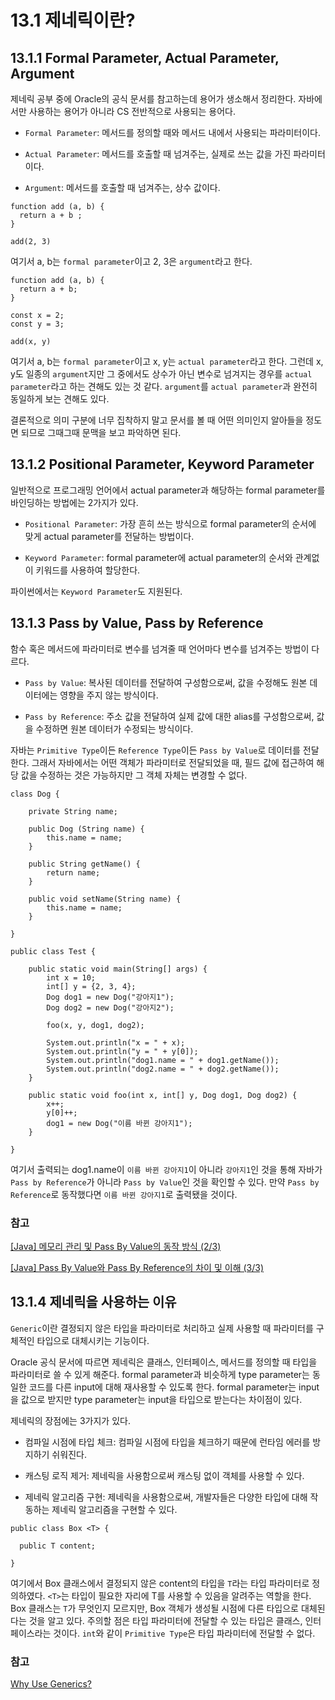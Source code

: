 # 13.1 제네릭이란?

## 13.1.1 Formal Parameter, Actual Parameter, Argument

제네릭 공부 중에 Oracle의 공식 문서를 참고하는데 용어가 생소해서 정리한다.
자바에서만 사용하는 용어가 아니라 CS 전반적으로 사용되는 용어다.

- `Formal Parameter`: 메서드를 정의할 때와 메서드 내에서 사용되는 파라미터이다.

- `Actual Parameter`: 메서드를 호출할 때 넘겨주는, 실제로 쓰는 값을 가진 파라미터이다.

- `Argument`: 메서드를 호출할 때 넘겨주는, 상수 값이다.

```
function add (a, b) {
  return a + b ;
}

add(2, 3)
```

여기서 a, b는 `formal parameter`이고 2, 3은 `argument`라고 한다.

```
function add (a, b) {
  return a + b;
}

const x = 2;
const y = 3;

add(x, y)
```

여기서 a, b는 `formal parameter`이고 x, y는 `actual parameter`라고 한다.
그런데 x, y도 일종의 `argument`지만 그 중에서도 상수가 아닌 변수로 넘겨지는 경우를 `actual parameter`라고 하는 견해도 있는 것 같다.
`argument`를 `actual parameter`과 완전히 동일하게 보는 견해도 있다.

결론적으로 의미 구분에 너무 집착하지 말고 문서를 볼 때 어떤 의미인지 알아들을 정도면 되므로 그때그때 문맥을 보고 파악하면 된다.

## 13.1.2 Positional Parameter, Keyword Parameter

일반적으로 프로그래밍 언어에서 actual parameter과 해당하는 formal parameter를 바인딩하는 방법에는 2가지가 있다.

- `Positional Parameter`: 가장 흔히 쓰는 방식으로 formal parameter의 순서에 맞게 actual parameter를 전달하는 방법이다.

- `Keyword Parameter`: formal parameter에 actual parameter의 순서와 관계없이 키워드를 사용하여 할당한다.

파이썬에서는 `Keyword Parameter`도 지원된다.

## 13.1.3 Pass by Value, Pass by Reference

함수 혹은 메서드에 파라미터로 변수를 넘겨줄 때 언어마다 변수를 넘겨주는 방법이 다르다.

- `Pass by Value`: 복사된 데이터를 전달하여 구성함으로써, 값을 수정해도 원본 데이터에는 영향을 주지 않는 방식이다.

- `Pass by Reference`: 주소 값을 전달하여 실제 값에 대한 alias를 구성함으로써, 값을 수정하면 원본 데이터가 수정되는 방식이다.

자바는 `Primitive Type`이든 `Reference Type`이든 `Pass by Value`로 데이터를 전달한다. 그래서 자바에서는 어떤 객체가 파라미터로 전달되었을 때, 필드 값에 접근하여 해당 값을 수정하는 것은 가능하지만 그 객체 자체는 변경할 수 없다.

```
class Dog {

    private String name;

    public Dog (String name) {
        this.name = name;
    }

    public String getName() {
        return name;
    }

    public void setName(String name) {
        this.name = name;
    }

}

public class Test {

    public static void main(String[] args) {
        int x = 10;
        int[] y = {2, 3, 4};
        Dog dog1 = new Dog("강아지1");
        Dog dog2 = new Dog("강아지2");

        foo(x, y, dog1, dog2);

        System.out.println("x = " + x);
        System.out.println("y = " + y[0]);
        System.out.println("dog1.name = " + dog1.getName());
        System.out.println("dog2.name = " + dog2.getName());
    }

    public static void foo(int x, int[] y, Dog dog1, Dog dog2) {
        x++;
        y[0]++;
        dog1 = new Dog("이름 바뀐 강아지1");
    }

}
```

여기서 출력되는 dog1.name이 `이름 바뀐 강아지1`이 아니라 `강아지1`인 것을 통해 자바가 `Pass by Reference`가 아니라 `Pass by Value`인 것을 확인할 수 있다. 만약 `Pass by Reference`로 동작했다면 `이름 바뀐 강아지1`로 출력됐을 것이다.

### 참고

[[Java] 메모리 관리 및 Pass By Value의 동작 방식 (2/3)](https://mangkyu.tistory.com/106)

[[Java] Pass By Value와 Pass By Reference의 차이 및 이해 (3/3)](https://mangkyu.tistory.com/107)

## 13.1.4 제네릭을 사용하는 이유

`Generic`이란 결정되지 않은 타입을 파라미터로 처리하고 실제 사용할 때 파라미터를 구체적인 타입으로 대체시키는 기능이다.

Oracle 공식 문서에 따르면 제네릭은 클래스, 인터페이스, 메서드를 정의할 때 타입을 파라미터로 쓸 수 있게 해준다. formal parameter과 비슷하게 type parameter는 동일한 코드를 다른 input에 대해 재사용할 수 있도록 한다. formal parameter는 input을 값으로 받지만 type parameter는 input을 타입으로 받는다는 차이점이 있다.

제네릭의 장점에는 3가지가 있다.

- 컴파일 시점에 타입 체크: 컴파일 시점에 타입을 체크하기 때문에 런타임 에러를 방지하기 쉬워진다.

- 캐스팅 로직 제거: 제네릭을 사용함으로써 캐스팅 없이 객체를 사용할 수 있다.

- 제네릭 알고리즘 구현: 제네릭을 사용함으로써, 개발자들은 다양한 타입에 대해 작동하는 제네릭 알고리즘을 구현할 수 있다.

```
public class Box <T> {

  public T content;

}
```

여기에서 Box 클래스에서 결정되지 않은 content의 타입을 `T`라는 타입 파라미터로 정의하였다. `<T>`는 타입이 필요한 자리에 T를 사용할 수 있음을 알려주는 역할을 한다. Box 클래스는 `T`가 무엇인지 모르지만, Box 객체가 생성될 시점에 다른 타입으로 대체된다는 것을 알고 있다. 주의할 점은 타입 파라미터에 전달할 수 있는 타입은 클래스, 인터페이스라는 것이다. `int`와 같이 `Primitive Type`은 타입 파라미터에 전달할 수 없다.

### 참고

[Why Use Generics?](https://docs.oracle.com/javase/tutorial/java/generics/why.html)
